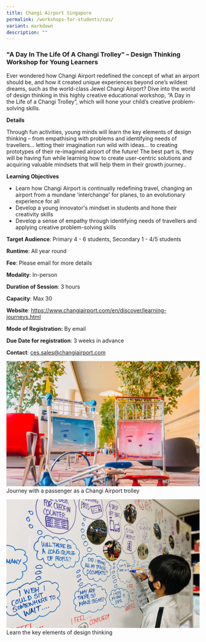 ```yaml
---
title: Changi Airport Singapore
permalink: /workshops-for-students/cas/
variant: markdown
description: ""
---
```

### "A Day In The Life Of A Changi Trolley” – Design Thinking Workshop for Young Learners

Ever wondered how Changi Airport redefined the concept of what an airport should be, and how it created unique experiences beyond one’s wildest dreams, such as the world-class Jewel Changi Airport?
Dive into the world of design thinking in this highly creative educational workshop, “A Day in the Life of a Changi Trolley”, which will hone your child’s creative problem-solving skills.

**Details**

Through fun activities, young minds will learn the key elements of design thinking – from empathising with problems and identifying needs of travellers… letting their imagination run wild with ideas… to creating prototypes of their re-imagined airport of the future! 
The best part is, they will be having fun while learning how to create user-centric solutions and acquiring valuable mindsets that will help them in their growth journey..

**Learning Objectives**

* Learn how Changi Airport is continually redefining travel, changing an airport from a mundane 'interchange' for planes, to an evolutionary experience for all 
* Develop a young innovator's mindset in students and hone their creativity skills
* Develop a sense of empathy through identifying needs of travellers and applying creative problem-solving skills

**Target Audience**: Primary 4 - 6 students, Secondary 1 - 4/5 students 

**Runtime**: All year round

**Fee**: Please email for more details

**Modality**: In-person 

**Duration of Session**: 3 hours

**Capacity**: Max 30

**Website**: https://www.changiairport.com/en/discover/learning-journeys.html

**Mode of Registration:** By email

**Due Date for registration**: 3 weeks in advance

**Contact**: ces.sales@changiairport.com

![](/images/12__Day_in_the_Life_of_a_Changi_Trolley_1.png)   Journey with a passenger as a Changi Airport trolley

![](/images/12__Day_in_the_Life_of_a_Changi_Trolley_2.jpg)   Learn the key elements of design thinking